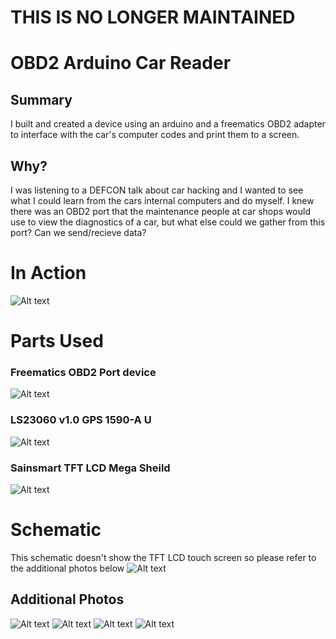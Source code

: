 # THIS IS NO LONGER MAINTAINED

# OBD2 Arduino Car Reader

## Summary

I built and created a device using an arduino and a freematics OBD2 adapter to interface with the car's computer codes and print them to a screen.

## Why?
I was listening to a DEFCON talk about car hacking and I wanted to see what I could learn from the cars internal computers and do myself.
I knew there was an OBD2 port that the maintenance people at car shops would use to view the diagnostics of a car, but what else could we gather from this port? Can we send/recieve data?

# In Action
![Alt text](Photos/ConnectedToCar.jpg?raw=true "OBD Connected")

# Parts Used
### Freematics OBD2 Port device 
![Alt text](Photos/ODB-Connector.jpg?raw=true "OBD Connector")

### LS23060 v1.0 GPS 1590-A U
![Alt text](Photos/GPS-Front.jpg?raw=true "GPS")

### Sainsmart TFT LCD Mega Sheild
![Alt text](Photos/TopOfBoardPinout.jpg?raw=true "Top of Board")

# Schematic 
This schematic doesn't show the TFT LCD touch screen so please refer to the additional photos below
![Alt text](Photos/Schematic.jpg?raw=true "Schematic")


## Additional Photos
![Alt text](Photos/Board.jpg?raw=true "Board")
![Alt text](Photos/BottomOfBoardPinOut.jpg?raw=true "Bottom of Board")
![Alt text](Photos/GpsPinout.jpg?raw=true "GPS")
![Alt text](Photos/OBD-ConnectorToBoard.jpg?raw=true "OBD Connector To Board")




